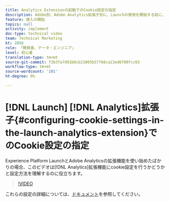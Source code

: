 ```yaml
---
title: Analytics Extensionの起動でのCookie設定の指定
description: Adobe別、Adobe Analytics拡張子別に、Launchの使用を開始する前に、このビデオを参照すると、Analytics拡張機能でcookie設定を行うかどうかと行う方法を理解できます。
feature: 導入の開始
topics: null
activity: implement
doc-type: technical video
team: Technical Marketing
kt: 2856
role: 「開発者、データ・エンジニア」
level: 初心者
translation-type: tm+mt
source-git-commit: f3b3fa7d91b0cb21005b57768ca23ed6700fcc03
workflow-type: tm+mt
source-wordcount: '101'
ht-degree: 0%

---
```



# [!DNL Launch] [!DNL Analytics]拡張子{#configuring-cookie-settings-in-the-launch-analytics-extension}でのCookie設定の指定

Experience Platform LaunchとAdobe Analyticsの拡張機能を使い始めたばかりの場合、このビデオは[!DNL Analytics]拡張機能にcookie設定を行うかどうかと設定方法を理解するのに役立ちます。

>[!VIDEO](https://video.tv.adobe.com/v/27212/?quality=9)

これらの設定の詳細については、[ドキュメント](https://docs.adobelaunch.com/extension-reference/web/adobe-analytics-extension#cookies)を参照してください。
